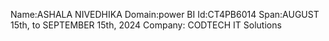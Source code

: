 Name:ASHALA NIVEDHIKA
Domain:power BI
Id:CT4PB6014
Span:AUGUST 15th, to SEPTEMBER 15th, 2024
Company: CODTECH IT Solutions 
